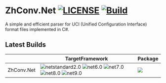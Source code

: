 # ZhConv.Net [![LICENSE](https://img.shields.io/github/license/mashape/apistatus.svg)](LICENSE.TXT) [![Build](https://github.com/huoshan12345/ZhConv.Net/actions/workflows/build.yml/badge.svg)](https://github.com/huoshan12345/ZhConv.Net/actions/workflows/build.yml)

A simple and efficient parser for UCI (Unified Configuration Interface) format files implemented in C#.
## Latest Builds

||TargetFramework|Package|
|----|----|----|
|ZhConv.Net|![netstandard2.0](https://img.shields.io/badge/netstandard-2.0-30a14e.svg) ![net6.0](https://img.shields.io/badge/net-6.0-30a14e.svg) ![net7.0](https://img.shields.io/badge/net-7.0-30a14e.svg) ![net8.0](https://img.shields.io/badge/net-8.0-30a14e.svg) ![net9.0](https://img.shields.io/badge/net-9.0-30a14e.svg) |[![](https://img.shields.io/myget/huoshan12345/v/ZhConv.Net?logo=myget&label=myget)](https://www.myget.org/feed/huoshan12345/package/nuget/ZhConv.Net)|
